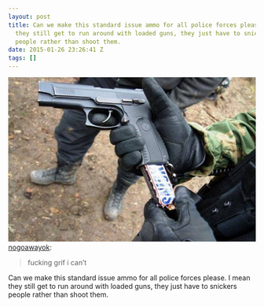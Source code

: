 ```yaml
---
layout: post
title: Can we make this standard issue ammo for all police forces please. I mean
  they still get to run around with loaded guns, they just have to snickers
  people rather than shoot them.
date: 2015-01-26 23:26:41 Z
tags: []
---
```

![](/media/2015/01/109244156854.jpg)
[nogoawayok](http://nogoawayok.tumblr.com/post/109042159651/fucking-grif-i-cant):

> fucking grif i can’t

Can we make this standard issue ammo for all police forces please. I mean they still get to run around with loaded guns, they just have to snickers people rather than shoot them.
